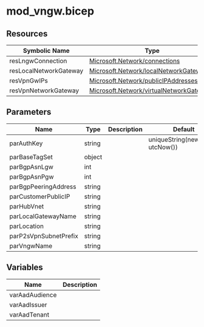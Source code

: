# mod_vngw.bicep

## Resources

| Symbolic Name | Type | Description |
| --- | --- | --- |
| resLngwConnection | [Microsoft.Network/connections](https://learn.microsoft.com/en-us/azure/templates/microsoft.network/connections) |  |
| resLocalNetworkGateway | [Microsoft.Network/localNetworkGateways](https://learn.microsoft.com/en-us/azure/templates/microsoft.network/localnetworkgateways) |  |
| resVpnGwIPs | [Microsoft.Network/publicIPAddresses](https://learn.microsoft.com/en-us/azure/templates/microsoft.network/publicipaddresses) |  |
| resVpnNetworkGateway | [Microsoft.Network/virtualNetworkGateways](https://learn.microsoft.com/en-us/azure/templates/microsoft.network/virtualnetworkgateways) |  |

## Parameters

| Name | Type | Description | Default |
| --- | --- | --- | --- |
| parAuthKey | string |  | uniqueString(newGuid(), utcNow()) |
| parBaseTagSet | object |  |  |
| parBgpAsnLgw | int |  |  |
| parBgpAsnPgw | int |  |  |
| parBgpPeeringAddress | string |  |  |
| parCustomerPublicIP | string |  |  |
| parHubVnet | string |  |  |
| parLocalGatewayName | string |  |  |
| parLocation | string |  |  |
| parP2sVpnSubnetPrefix | string |  |  |
| parVngwName | string |  |  |

## Variables

| Name | Description |
| --- | --- |
| varAadAudience | |
| varAadIssuer | |
| varAadTenant | |
